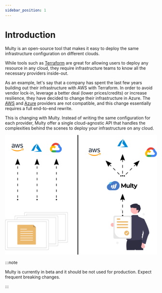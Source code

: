 ```yaml
---
sidebar_position: 1
---
```


# Introduction

Multy is an open-source tool that makes it easy to deploy the same infrastructure configuration on different clouds.

While tools such as [Terraform](https://www.terraform.io) are great for allowing users to deploy any resource in any cloud, they require infrastructure teams to know all the necessary providers inside-out.

As an example, let's say that a company has spent the last few years building out their infrastructure with AWS with Terraform. In order to avoid vendor lock-in, leverage a better deal (lower prices/credits) or increase resilience, they have decided to change their infrastructure in Azure. The [AWS](https://registry.terraform.io/providers/hashicorp/aws/latest/docs) and [Azure](https://registry.terraform.io/providers/hashicorp/azurerm/latest/docs) providers are not compatible, and this change essentially requires a full end-to-end rewrite.

This is changing with Multy. Instead of writing the same configuration for each provider, Multy offer a single cloud-agnostic API that handles the complexities behind the scenes to deploy your infrastructure on any cloud.

<!-- <p align="center">
  <img src="assets/multy-cloud.svg" alt="" width="500" />
</p> -->

![multycloud](assets/multy-cloud.svg)


:::note

Multy is currently in beta and it should be not used for production. Expect frequent breaking changes. 

:::